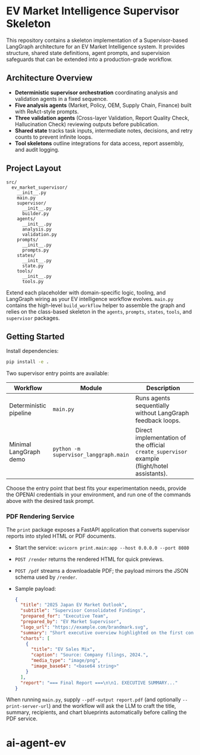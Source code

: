 # EV Market Intelligence Supervisor Skeleton

This repository contains a skeleton implementation of a Supervisor-based LangGraph architecture for an EV Market Intelligence system. It provides structure, shared state definitions, agent prompts, and supervision safeguards that can be extended into a production-grade workflow.

## Architecture Overview

- **Deterministic supervisor orchestration** coordinating analysis and validation agents in a fixed sequence.
- **Five analysis agents** (Market, Policy, OEM, Supply Chain, Finance) built with ReAct-style prompts.
- **Three validation agents** (Cross-layer Validation, Report Quality Check, Hallucination Check) reviewing outputs before publication.
- **Shared state** tracks task inputs, intermediate notes, decisions, and retry counts to prevent infinite loops.
- **Tool skeletons** outline integrations for data access, report assembly, and audit logging.

## Project Layout

```
src/
  ev_market_supervisor/
    __init__.py
    main.py
    supervisor/
      __init__.py
      builder.py
    agents/
      __init__.py
      analysis.py
      validation.py
    prompts/
      __init__.py
      prompts.py
    states/
      __init__.py
      state.py
    tools/
      __init__.py
      tools.py
```

Extend each placeholder with domain-specific logic, tooling, and LangGraph wiring as your EV intelligence workflow evolves. `main.py` contains the high-level `build_workflow` helper to assemble the graph and relies on the class-based skeleton in the `agents`, `prompts`, `states`, `tools`, and `supervisor` packages.

## Getting Started

Install dependencies:

```bash
pip install -e .
```

Two supervisor entry points are available:

| Workflow | Module | Description |
| --- | --- | --- |
| Deterministic pipeline | `main.py` | Runs agents sequentially without LangGraph feedback loops. |
| Minimal LangGraph demo | `python -m supervisor_langgraph.main` | Direct implementation of the official `create_supervisor` example (flight/hotel assistants). |

Choose the entry point that best fits your experimentation needs, provide the OPENAI credentials in your environment, and run one of the commands above with the desired task prompt.
### PDF Rendering Service

The `print` package exposes a FastAPI application that converts supervisor reports into styled HTML or PDF documents.

- Start the service: `uvicorn print.main:app --host 0.0.0.0 --port 8080`
- `POST /render` returns the rendered HTML for quick previews.
- `POST /pdf` streams a downloadable PDF; the payload mirrors the JSON schema used by `/render`.
- Sample payload:

  ```json
  {
    "title": "2025 Japan EV Market Outlook",
    "subtitle": "Supervisor Consolidated Findings",
    "prepared_for": "Executive Team",
    "prepared_by": "EV Market Supervisor",
    "logo_url": "https://example.com/brandmark.svg",
    "summary": "Short executive overview highlighted on the first content page.",
    "charts": [
      {
        "title": "EV Sales Mix",
        "caption": "Source: Company filings, 2024.",
        "media_type": "image/png",
        "image_base64": "<base64 string>"
      }
    ],
    "report": "=== Final Report ===\n\n1. EXECUTIVE SUMMARY..."
  }
  ```

When running `main.py`, supply `--pdf-output report.pdf` (and optionally `--print-server-url`) and the workflow will ask the LLM to craft the title, summary, recipients, and chart blueprints automatically before calling the PDF service.

# ai-agent-ev

